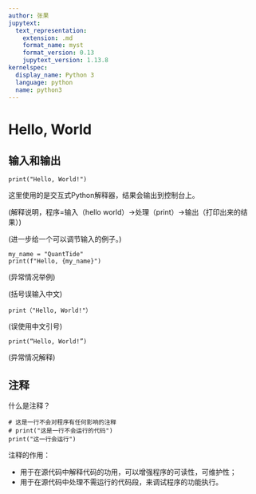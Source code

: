 ```yaml
---
author: 张果
jupytext:
  text_representation:
    extension: .md
    format_name: myst
    format_version: 0.13
    jupytext_version: 1.13.8
kernelspec:
  display_name: Python 3
  language: python
  name: python3
---
```


# Hello, World

## 输入和输出

```{code-cell} python
print("Hello, World!")
```

这里使用的是交互式Python解释器，结果会输出到控制台上。

(解释说明，程序=输入（hello world）->处理（print）->输出（打印出来的结果）)

(进一步给一个可以调节输入的例子。)

```{code-cell} python
my_name = "QuantTide"
print(f"Hello, {my_name}")
```

(异常情况举例)

(括号误输入中文)

```{code-cell} python
print（"Hello, World!"）
```

(误使用中文引号)

```{code-cell} python
print(“Hello, World!”)
```

(异常情况解释)

## 注释

什么是注释？

```{code-cell} ipython3
# 这是一行不会对程序有任何影响的注释
# print("这是一行不会运行的代码")
print("这一行会运行") 
```

注释的作用：

- 用于在源代码中解释代码的功用，可以增强程序的可读性，可维护性；
- 用于在源代码中处理不需运行的代码段，来调试程序的功能执行。

